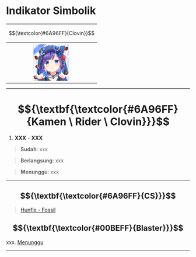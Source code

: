 # Indikator Simbolik
<div align="center">
<table style="margin-left: auto; margin-right: auto;"><tr>
  <td><p align="center">
    $${\textcolor{#6A96FF}{Clovin}}$$
  </p></td></tr><tr><th>
    <img src="https://github.com/Minecube1510/s4mpl3_m3m0ry/blob/main/B1-Main_Images_Storage/B1.001-BTC_Symbols/ff06_CloTriEld.png", width="100">
  </th></tr>
</table>
</div>

---
# $${\textbf{\textcolor{#6A96FF}{Kamen \ Rider \ Clovin}}}$$

1. **XXX** - **XXX**
> **Sudah**:
> xxx

> **Berlangsung**:
> xxx

> **Menunggu**:
> xxx

---
## $${\textbf{\textcolor{#6A96FF}{CS}}}$$
> [Hunfle - Fossil](CS)

$${\textbf{\textcolor{#00BEFF}{Blaster}}}$$
---
xxx. [Menunggu](CS)

---
